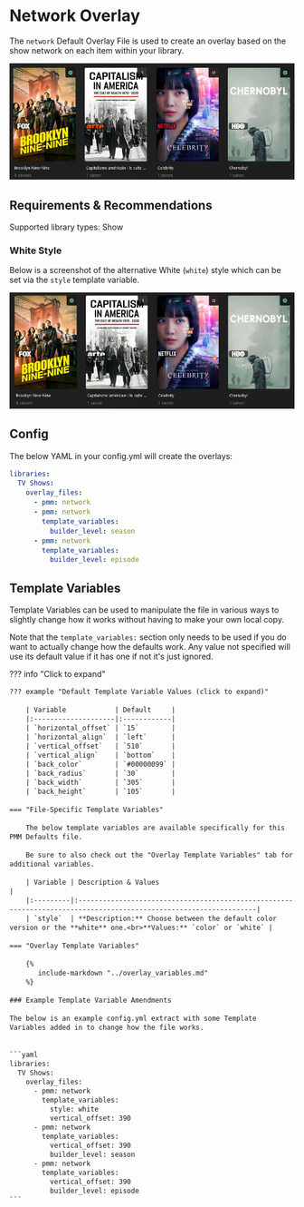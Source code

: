 # Network Overlay

The `network` Default Overlay File is used to create an overlay based on the show network on each item within your library.

![](images/Network_color.png)

## Requirements & Recommendations

Supported library types: Show

### White Style

Below is a screenshot of the alternative White (`white`) style which can be set via the `style` template variable.

![](images/Network_white.png)

## Config

The below YAML in your config.yml will create the overlays:

```yaml
libraries:
  TV Shows:
    overlay_files:
      - pmm: network
      - pmm: network
        template_variables:
          builder_level: season
      - pmm: network
        template_variables:
          builder_level: episode
```

## Template Variables

Template Variables can be used to manipulate the file in various ways to slightly change how it works without having to make your own local copy.

Note that the `template_variables:` section only needs to be used if you do want to actually change how the defaults work. Any value not specified will use its default value if it has one if not it's just ignored.

??? info "Click to expand"

    ??? example "Default Template Variable Values (click to expand)"

        | Variable            | Default     |
        |:--------------------|:------------|
        | `horizontal_offset` | `15`        |
        | `horizontal_align`  | `left`      |
        | `vertical_offset`   | `510`       |
        | `vertical_align`    | `bottom`    |
        | `back_color`        | `#00000099` |
        | `back_radius`       | `30`        |
        | `back_width`        | `305`       |
        | `back_height`       | `105`       |
        
    === "File-Specific Template Variables"

        The below template variables are available specifically for this PMM Defaults file.

        Be sure to also check out the "Overlay Template Variables" tab for additional variables.

        | Variable | Description & Values                                                                                              |
        |:---------|:------------------------------------------------------------------------------------------------------------------|
        | `style`  | **Description:** Choose between the default color version or the **white** one.<br>**Values:** `color` or `white` |

    === "Overlay Template Variables"

        {%
           include-markdown "../overlay_variables.md"
        %}

    ### Example Template Variable Amendments

    The below is an example config.yml extract with some Template Variables added in to change how the file works.


    ```yaml
    libraries:
      TV Shows:
        overlay_files:
          - pmm: network
            template_variables:
              style: white
              vertical_offset: 390
          - pmm: network
            template_variables:
              vertical_offset: 390
              builder_level: season
          - pmm: network
            template_variables:
              vertical_offset: 390
              builder_level: episode
    ```
